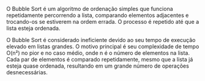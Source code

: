 O Bubble Sort é um algoritmo de ordenação simples que funciona repetidamente percorrendo a lista, comparando elementos adjacentes e trocando-os se estiverem na ordem errada. O processo é repetido até que a lista esteja ordenada.

O Bubble Sort é considerado ineficiente devido ao seu tempo de execução elevado em listas grandes. O motivo principal é seu complexidade de tempo O(n²) no pior e no caso médio, onde n é o número de elementos na lista.
Cada par de elementos é comparado repetidamente, mesmo que a lista já esteja quase ordenada, resultando em um grande número de operações desnecessárias.
